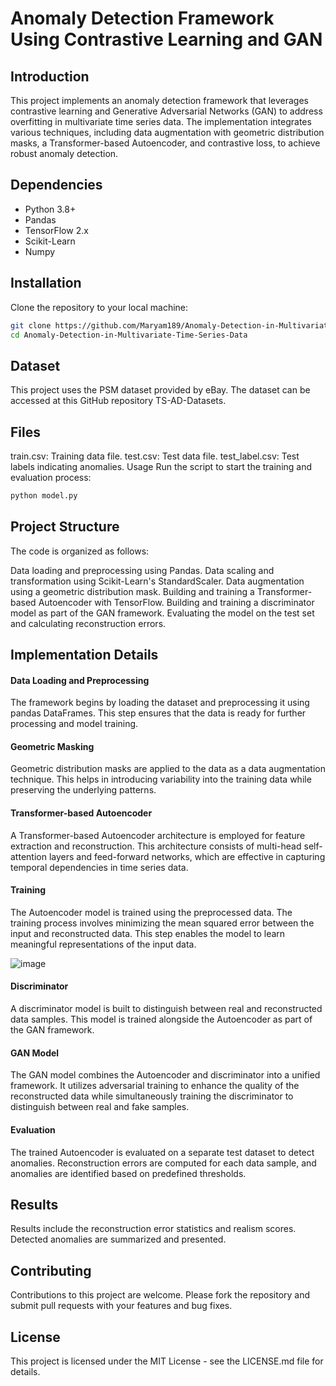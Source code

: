 # Anomaly Detection Framework Using Contrastive Learning and GAN

## Introduction
This project implements an anomaly detection framework that leverages contrastive learning and Generative Adversarial Networks (GAN) to address overfitting in multivariate time series data. The implementation integrates various techniques, including data augmentation with geometric distribution masks, a Transformer-based Autoencoder, and contrastive loss, to achieve robust anomaly detection.

## Dependencies

- Python 3.8+
- Pandas
- TensorFlow 2.x
- Scikit-Learn
- Numpy

## Installation

Clone the repository to your local machine:

```bash
git clone https://github.com/Maryam189/Anomaly-Detection-in-Multivariate-Time-Series-Data.git
cd Anomaly-Detection-in-Multivariate-Time-Series-Data
```

## Dataset
This project uses the PSM dataset provided by eBay. The dataset can be accessed at this GitHub repository TS-AD-Datasets.

## Files
train.csv: Training data file.
test.csv: Test data file.
test_label.csv: Test labels indicating anomalies.
Usage
Run the script to start the training and evaluation process:

```bash
python model.py
```

## Project Structure
The code is organized as follows:

Data loading and preprocessing using Pandas.
Data scaling and transformation using Scikit-Learn's StandardScaler.
Data augmentation using a geometric distribution mask.
Building and training a Transformer-based Autoencoder with TensorFlow.
Building and training a discriminator model as part of the GAN framework.
Evaluating the model on the test set and calculating reconstruction errors.

## Implementation Details
#### Data Loading and Preprocessing
The framework begins by loading the dataset and preprocessing it using pandas DataFrames. This step ensures that the data is ready for further processing and model training.

#### Geometric Masking
Geometric distribution masks are applied to the data as a data augmentation technique. This helps in introducing variability into the training data while preserving the underlying patterns.

#### Transformer-based Autoencoder
A Transformer-based Autoencoder architecture is employed for feature extraction and reconstruction. This architecture consists of multi-head self-attention layers and feed-forward networks, which are effective in capturing temporal dependencies in time series data.

#### Training
The Autoencoder model is trained using the preprocessed data. The training process involves minimizing the mean squared error between the input and reconstructed data. This step enables the model to learn meaningful representations of the input data.

![image](https://github.com/Maryam189/Anomaly-Detection-in-Multivariate-Time-Series-Data/assets/76420523/0f785228-14b5-47f3-b2af-235edd40cf59)


#### Discriminator
A discriminator model is built to distinguish between real and reconstructed data samples. This model is trained alongside the Autoencoder as part of the GAN framework.

#### GAN Model
The GAN model combines the Autoencoder and discriminator into a unified framework. It utilizes adversarial training to enhance the quality of the reconstructed data while simultaneously training the discriminator to distinguish between real and fake samples.

#### Evaluation
The trained Autoencoder is evaluated on a separate test dataset to detect anomalies. Reconstruction errors are computed for each data sample, and anomalies are identified based on predefined thresholds.

## Results
Results include the reconstruction error statistics and realism scores. Detected anomalies are summarized and presented.

## Contributing
Contributions to this project are welcome. Please fork the repository and submit pull requests with your features and bug fixes.

## License
This project is licensed under the MIT License - see the LICENSE.md file for details.
